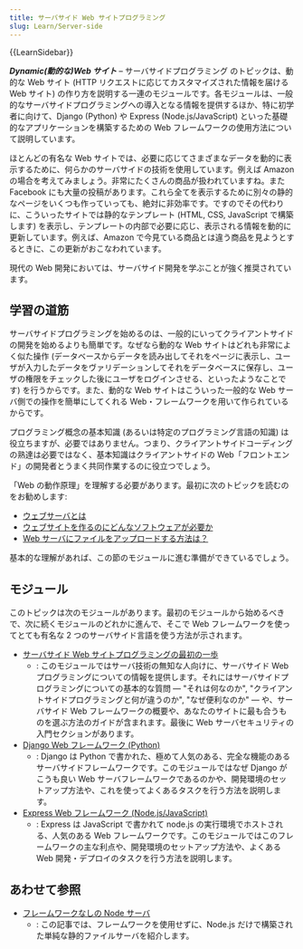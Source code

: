 ```yaml
---
title: サーバサイド Web サイトプログラミング
slug: Learn/Server-side
---
```


{{LearnSidebar}}

**_Dynamic(動的な)Web サイト_** – サーバサイドプログラミング のトピックは、動的な Web サイト (HTTP リクエストに応じてカスタマイズされた情報を届ける Web サイト) の作り方を説明する一連のモジュールです。各モジュールは、一般的なサーバサイドプログラミングへの導入となる情報を提供するほか、特に初学者に向けて、Django (Python) や Express (Node.js/JavaScript) といった基礎的なアプリケーションを構築するための Web フレームワークの使用方法について説明しています。

ほとんどの有名な Web サイトでは、必要に応じてさまざまなデータを動的に表示するために、何らかのサーバサイドの技術を使用しています。例えば Amazon の場合を考えてみましょう。非常にたくさんの商品が扱われていますね。また Facebook にも大量の投稿があります。これら全てを表示するために別々の静的なページをいくつも作っていっても、絶対に非効率です。ですのでその代わりに、こういったサイトでは静的なテンプレート (HTML, CSS, JavaScript で構築します) を表示し、テンプレートの内部で必要に応じ、表示される情報を動的に更新しています。例えば、Amazon で今見ている商品とは違う商品を見ようとするときに、この更新がおこなわれています。

現代の Web 開発においては、サーバサイド開発を学ぶことが強く推奨されています。

## 学習の道筋

サーバサイドプログラミングを始めるのは、一般的にいってクライアントサイドの開発を始めるよりも簡単です。なぜなら動的な Web サイトはどれも非常によく似た操作 (データベースからデータを読み出してそれをページに表示し、ユーザが入力したデータをヴァリデーションしてそれをデータベースに保存し、ユーザの権限をチェックした後にユーザをログインさせる、といったようなことです) を行うからです。また、動的な Web サイトはこういった一般的な Web サーバ側での操作を簡単にしてくれる Web・フレームワークを用いて作られているからです。

プログラミング概念の基本知識 (あるいは特定のプログラミング言語の知識) は役立ちますが、必要ではありません。つまり、クライアントサイドコーディングの熟達は必要ではなく、基本知識はクライアントサイドの Web「フロントエンド」の開発者とうまく共同作業するのに役立つでしょう。

「Web の動作原理」を理解する必要があります。最初に次のトピックを読むのをお勧めします:

- [ウェブサーバとは](/ja/docs/Learn/Common_questions/Web_mechanics/What_is_a_web_server)
- [ウェブサイトを作るのにどんなソフトウェアが必要か](/ja/docs/Learn/Common_questions/Tools_and_setup/What_software_do_I_need)
- [Web サーバにファイルをアップロードする方法は？](/ja/docs/Learn/Common_questions/Tools_and_setup/Upload_files_to_a_web_server)

基本的な理解があれば、この節のモジュールに進む準備ができているでしょう。

## モジュール

このトピックは次のモジュールがあります。最初のモジュールから始めるべきで、次に続くモジュールのどれかに進んで、そこで Web フレームワークを使ってとても有名な 2 つのサーバサイド言語を使う方法が示されます。

- [サーバサイド Web サイトプログラミングの最初の一歩](/ja/docs/Learn/Server-side/First_steps)
  - : このモジュールではサーバ技術の無知な人向けに、サーバサイド Web プログラミングについての情報を提供します。それにはサーバサイドプログラミングについての基本的な質問 — "それは何なのか", "クライアントサイドプログラミングと何が違うのか", "なぜ便利なのか" — や、サーバサイド Web フレームワークの概要や、あなたのサイトに最も合うものを選ぶ方法のガイドが含まれます。最後に Web サーバセキュリティの入門セクションがあります。
- [Django Web フレームワーク (Python)](/ja/docs/Learn/Server-side/Django)
  - : Django は Python で書かれた、極めて人気のある、完全な機能のあるサーバサイドフレームワークです。このモジュールではなぜ Django がこうも良い Web サーバフレームワークであるのかや、開発環境のセットアップ方法や、これを使ってよくあるタスクを行う方法を説明します。
- [Express Web フレームワーク (Node.js/JavaScript)](/ja/docs/Learn/Server-side/Express_Nodejs)
  - : Express は JavaScript で書かれて node.js の実行環境でホストされる、人気のある Web フレームワークです。このモジュールではこのフレームワークの主な利点や、開発環境のセットアップ方法や、よくある Web 開発・デプロイのタスクを行う方法を説明します。

## あわせて参照

- [フレームワークなしの Node サーバ](/ja/docs/Learn/Server-side/Node_server_without_framework)
  - : この記事では、フレームワークを使用せずに、Node.js だけで構築された単純な静的ファイルサーバを紹介します。
